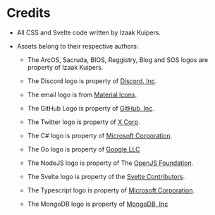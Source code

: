 # Credits

- All CSS and Svelte code written by Izaak Kuipers.
- Assets belong to their respective authors:

  - The ArcOS, Sacruda, BIOS, Reggistry, Blog and SOS logos are property of Izaak Kuipers.
  - The Discord logo is property of [Discord, Inc](https://discord.com/).
  - The email logo is from [Material Icons](https://fonts.google.com/icons).
  - The GitHub Logo is property of [GitHub, Inc](https://github.com/).
  - The Twitter logo is property of [X Corp](https://twitter.com/).

  - The C# logo is property of [Microsoft Corporation](https://microsoft.com/).
  - The Go logo is property of [Google LLC](https://google.com/)
  - The NodeJS logo is property of The [OpenJS Foundation](https://openjsf.org/).
  - The Svelte logo is property of the [Svelte Contributors](https://github.com/sveltejs/svelte/graphs/contributors).
  - The Typescript logo is property of [Microsoft Corporation](https://microsoft.com/).
  - The MongoDB logo is property of [MongoDB, Inc](https://mongodb.com/)
